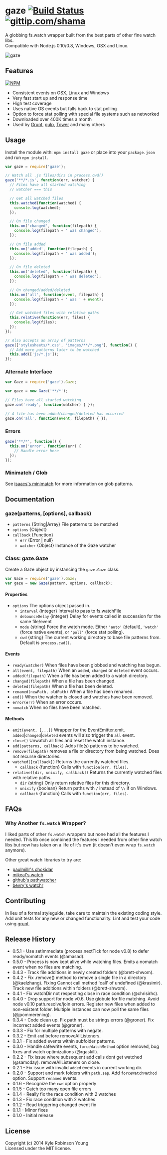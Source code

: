 # gaze [![Build Status](http://img.shields.io/travis/shama/gaze.svg)](https://travis-ci.org/shama/gaze) [![gittip.com/shama](http://img.shields.io/gittip/shama.svg)](https://www.gittip.com/shama)

A globbing fs.watch wrapper built from the best parts of other fine watch libs.  
Compatible with Node.js 0.10/0.8, Windows, OSX and Linux.

![gaze](http://dontkry.com/images/repos/gaze.png)

## Features

[![NPM](https://nodei.co/npm/gaze.png?downloads=true)](https://nodei.co/npm/gaze/)

* Consistent events on OSX, Linux and Windows
* Very fast start up and response time
* High test coverage
* Uses native OS events but falls back to stat polling
* Option to force stat polling with special file systems such as networked
* Downloaded over 400K times a month
* Used by [Grunt](http://gruntjs.com), [gulp](http://gulpjs.com), [Tower](http://tower.github.io/) and many others

## Usage
Install the module with: `npm install gaze` or place into your `package.json`
and run `npm install`.

```javascript
var gaze = require('gaze');

// Watch all .js files/dirs in process.cwd()
gaze('**/*.js', function(err, watcher) {
  // Files have all started watching
  // watcher === this

  // Get all watched files
  this.watched(function(watched) {
    console.log(watched);
  });

  // On file changed
  this.on('changed', function(filepath) {
    console.log(filepath + ' was changed');
  });

  // On file added
  this.on('added', function(filepath) {
    console.log(filepath + ' was added');
  });

  // On file deleted
  this.on('deleted', function(filepath) {
    console.log(filepath + ' was deleted');
  });

  // On changed/added/deleted
  this.on('all', function(event, filepath) {
    console.log(filepath + ' was ' + event);
  });

  // Get watched files with relative paths
  this.relative(function(err, files) {
    console.log(files);
  });
});

// Also accepts an array of patterns
gaze(['stylesheets/*.css', 'images/**/*.png'], function() {
  // Add more patterns later to be watched
  this.add(['js/*.js']);
});
```

### Alternate Interface

```javascript
var Gaze = require('gaze').Gaze;

var gaze = new Gaze('**/*');

// Files have all started watching
gaze.on('ready', function(watcher) { });

// A file has been added/changed/deleted has occurred
gaze.on('all', function(event, filepath) { });
```

### Errors

```javascript
gaze('**/*', function() {
  this.on('error', function(err) {
    // Handle error here
  });
});
```

### Minimatch / Glob

See [isaacs's minimatch](https://github.com/isaacs/minimatch) for more
information on glob patterns.

## Documentation

### gaze(patterns, [options], callback)

* `patterns` {String|Array} File patterns to be matched
* `options` {Object}
* `callback` {Function}
  * `err` {Error | null}
  * `watcher` {Object} Instance of the Gaze watcher

### Class: gaze.Gaze

Create a Gaze object by instancing the `gaze.Gaze` class.

```javascript
var Gaze = require('gaze').Gaze;
var gaze = new Gaze(pattern, options, callback);
```

#### Properties

* `options` The options object passed in.
  * `interval` {integer} Interval to pass to fs.watchFile
  * `debounceDelay` {integer} Delay for events called in succession for the same
    file/event
  * `mode` {string} Force the watch mode. Either `'auto'` (default), `'watch'` (force native events), or `'poll'` (force stat polling).
  * `cwd` {string} The current working directory to base file patterns from. Default is `process.cwd()`.

#### Events

* `ready(watcher)` When files have been globbed and watching has begun.
* `all(event, filepath)` When an `added`, `changed` or `deleted` event occurs.
* `added(filepath)` When a file has been added to a watch directory.
* `changed(filepath)` When a file has been changed.
* `deleted(filepath)` When a file has been deleted.
* `renamed(newPath, oldPath)` When a file has been renamed.
* `end()` When the watcher is closed and watches have been removed.
* `error(err)` When an error occurs.
* `nomatch` When no files have been matched.

#### Methods

* `emit(event, [...])` Wrapper for the EventEmitter.emit.
  `added`|`changed`|`deleted` events will also trigger the `all` event.
* `close()` Unwatch all files and reset the watch instance.
* `add(patterns, callback)` Adds file(s) patterns to be watched.
* `remove(filepath)` removes a file or directory from being watched. Does not
  recurse directories.
* `watched([callback])` Returns the currently watched files.
  * `callback` {function} Calls with `function(err, files)`.
* `relative([dir, unixify, callback])` Returns the currently watched files with relative paths.
  * `dir` {string} Only return relative files for this directory.
  * `unixify` {boolean} Return paths with `/` instead of `\\` if on Windows.
  * `callback` {function} Calls with `function(err, files)`.

## FAQs

### Why Another `fs.watch` Wrapper?
I liked parts of other `fs.watch` wrappers but none had all the features I
needed. This lib once combined the features I needed from other fine watch libs
but now has taken on a life of it's own (it doesn't even wrap `fs.watch` anymore).

Other great watch libraries to try are:

* [paulmillr's chokidar](https://github.com/paulmillr/chokidar)
* [mikeal's watch](https://github.com/mikeal/watch)
* [github's pathwatcher](https://github.com/atom/node-pathwatcher)
* [bevry's watchr](https://github.com/bevry/watchr)

## Contributing
In lieu of a formal styleguide, take care to maintain the existing coding style.
Add unit tests for any new or changed functionality. Lint and test your code
using [grunt](http://gruntjs.com/).

## Release History
* 0.5.1 - Use setImmediate (process.nextTick for node v0.8) to defer ready/nomatch events (@amasad).
* 0.5.0 - Process is now kept alive while watching files. Emits a nomatch event when no files are matching.
* 0.4.3 - Track file additions in newly created folders (@brett-shwom).
* 0.4.2 - Fix .remove() method to remove a single file in a directory (@kaelzhang). Fixing Cannot call method 'call' of undefined (@krasimir). Track new file additions within folders (@brett-shwom).
* 0.4.1 - Fix watchDir not respecting close in race condition (@chrisirhc).
* 0.4.0 - Drop support for node v0.6. Use globule for file matching. Avoid node v0.10 path.resolve/join errors. Register new files when added to non-existent folder. Multiple instances can now poll the same files (@jpommerening).
* 0.3.4 - Code clean up. Fix path must be strings errors (@groner). Fix incorrect added events (@groner).
* 0.3.3 - Fix for multiple patterns with negate.
* 0.3.2 - Emit `end` before removeAllListeners.
* 0.3.1 - Fix added events within subfolder patterns.
* 0.3.0 - Handle safewrite events, `forceWatchMethod` option removed, bug fixes and watch optimizations (@rgaskill).
* 0.2.2 - Fix issue where subsequent add calls dont get watched (@samcday). removeAllListeners on close.
* 0.2.1 - Fix issue with invalid `added` events in current working dir.
* 0.2.0 - Support and mark folders with `path.sep`. Add `forceWatchMethod` option. Support `renamed` events.
* 0.1.6 - Recognize the `cwd` option properly
* 0.1.5 - Catch too many open file errors
* 0.1.4 - Really fix the race condition with 2 watches
* 0.1.3 - Fix race condition with 2 watches
* 0.1.2 - Read triggering changed event fix
* 0.1.1 - Minor fixes
* 0.1.0 - Initial release

## License
Copyright (c) 2014 Kyle Robinson Young  
Licensed under the MIT license.
